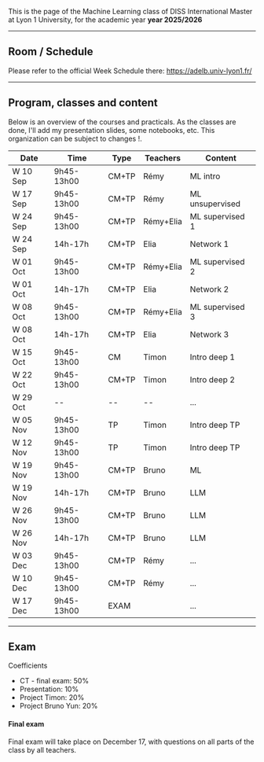 
This is the page of the Machine Learning class of DISS International Master at Lyon 1 University, for the academic year **year 2025/2026**


-----
## Room / Schedule

Please refer to the official Week Schedule there: https://adelb.univ-lyon1.fr/

-----

## Program, classes and content

Below is an overview of the courses and practicals.
As the classes are done, I'll add my presentation slides, some notebooks, etc.
This organization can be subject to changes !.

| Date | Time       | Type        | Teachers | Content |
|-----------|-------------|-------------|------------|------------|
| W 10 Sep   | 9h45-13h00     | CM+TP          | Rémy       | ML intro |
| W 17 Sep   | 9h45-13h00     | CM+TP          | Rémy       | ML unsupervised |
| W 24 Sep   | 9h45-13h00     | CM+TP          | Rémy+Elia       | ML supervised 1 |
| W 24 Sep   | 14h-17h     | CM+TP          | Elia       | Network 1 |
| W 01 Oct   | 9h45-13h00     | CM+TP          | Rémy+Elia       | ML supervised 2 |
| W 01 Oct   | 14h-17h      | CM+TP          | Elia       | Network 2 |
| W 08 Oct   | 9h45-13h00     | CM+TP          | Rémy+Elia       | ML supervised 3 |
| W 08 Oct   | 14h-17h      | CM+TP          | Elia       | Network 3 |
| W 15 Oct   | 9h45-13h00     | CM          | Timon       | Intro deep 1 |
| W 22 Oct   | 9h45-13h00     | CM+TP          | Timon       | Intro deep 2  |
| W 29 Oct   | --     | --         | --      | ... |
| W 05 Nov   | 9h45-13h00     | TP          | Timon       | Intro deep TP |
| W 12 Nov   | 9h45-13h00     | TP          | Timon       | Intro deep TP |
| W 19 Nov   | 9h45-13h00     | CM+TP          | Bruno       | ML |
| W 19 Nov   | 14h-17h      | CM+TP          | Bruno       | LLM |
| W 26 Nov   | 9h45-13h00     | CM+TP          | Bruno       | LLM |
| W 26 Nov   | 14h-17h     | CM+TP          | Bruno       | LLM |
| W 03 Dec   | 9h45-13h00     | CM+TP          | Rémy       | ... |
| W 10 Dec   | 9h45-13h00     | CM+TP          | Rémy       | ... |
| W 17 Dec   | 9h45-13h00     | EXAM          |        | ... |


-----

## Exam

Coefficients
* CT - final exam: 50%
* Presentation: 10%
* Project Timon: 20%
* Project Bruno Yun: 20%

#### Final exam
Final exam will take place on December 17, with questions on all parts of the class by all teachers.
